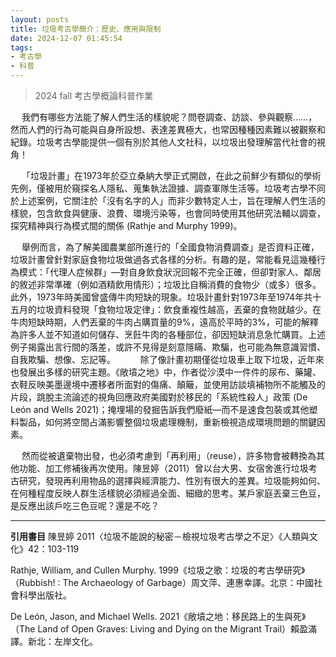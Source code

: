 ```yaml
---
layout: posts
title: 垃圾考古學簡介：歷史、應用與限制
date: 2024-12-07 01:45:54
tags: 
- 考古學
- 科普
---
```

> 2024 fall 考古學概論科普作業

　	我們有哪些方法能了解人們生活的樣貌呢？問卷調查、訪談、參與觀察……，然而人們的行為可能與自身所設想、表達差異極大，也常因種種因素難以被觀察和紀錄。垃圾考古學能提供一個有別於其他人文社科，以垃圾出發理解當代社會的視角！

　	「垃圾計畫」在1973年於亞立桑納大學正式開啟，在此之前鮮少有類似的學術先例，僅被用於窺探名人隱私、蒐集執法證據、調查軍隊生活等。垃圾考古學不同於上述案例，它關注於「沒有名字的人」而非少數特定人士，旨在理解人們生活的樣貌，包含飲食與健康、浪費、環境污染等，也會同時使用其他研究法輔以調查，探究精神與行為模式間的關係 (Rathje and Murphy 1999)。

　	舉例而言，為了解美國農業部所進行的「全國食物消費調查」是否資料正確，垃圾計畫曾針對家庭食物垃圾做過各式各樣的分析。有趣的是，常能看見這幾種行為模式：「代理人症候群」—對自身飲食狀況回報不完全正確，但卻對家人、鄰居的敘述非常準確（例如酒精飲用情形）；垃圾比自稱消費的食物少（或多）很多。此外，1973年時美國曾盛傳牛肉短缺的現象。垃圾計畫針對1973年至1974年共十五月的垃圾資料發現「食物垃圾定律」：飲食重複性越高，丟棄的食物就越少。在牛肉短缺時期，人們丟棄的牛肉占購買量的9%，遠高於平時的3%，可能的解釋為許多人並不知道如何儲存、烹飪牛肉的各種部位，卻因短缺消息急忙購買。上述例子揭露出言行間的落差，或許不見得是刻意隱瞞、欺騙，也可能為無意識習慣、自我欺騙、想像、忘記等。
　
　	除了像計畫初期僅從垃圾車上取下垃圾，近年來也發展出多樣的研究主題。《敞墳之地》中，作者從沙漠中一件件的尿布、藥罐、衣鞋反映美墨邊境中遷移者所面對的傷痛、顛簸，並使用訪談填補物所不能觸及的片段，跳脫主流論述的視角回應政府美國對於移民的「系統性殺人」政策 (De León and Wells 2021)；掩埋場的發掘告訴我們廢紙—而不是速食包裝或其他塑料製品，如何將空間占滿影響整個垃圾處理機制，重新檢視造成環境問題的關鍵因素。

　	然而從被遺棄物出發，也必須考慮到「再利用」（reuse），許多物會被轉換為其他功能、加工修補後再次使用。陳昱婷（2011）曾以台大男、女宿舍進行垃圾考古研究，發現再利用物品的選擇與經濟能力、性別有很大的差異。垃圾能夠如何、在何種程度反映人群生活樣貌必須經過全面、細緻的思考。某戶家庭丟棄三色豆，是反應出該戶吃三色豆呢？還是不吃？

---
**引用書目**
陳昱婷
2011〈垃圾不能說的秘密－檢視垃圾考古學之不足〉《人類與文化》42：103-119


Rathje, William, and Cullen Murphy.
1999《垃圾之歌：垃圾的考古學研究》（Rubbish! : The Archaeology of Garbage）周文萍、連惠幸譯。北京：中國社會科學出版社。

De León, Jason, and Michael Wells.
2021《敞墳之地：移民路上的生與死》（The Land of Open Graves: Living and Dying on the Migrant Trail）賴盈滿譯。新北：左岸文化。

